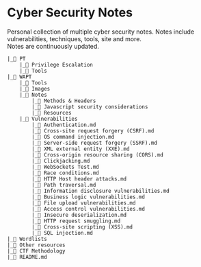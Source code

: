 # Cyber Security Notes

Personal collection of multiple cyber security notes. Notes include vulnerabilities, techniques, tools, site and more. <br>
Notes are continuously updated.

```
|_📂 PT
    |_📄 Privilege Escalation
    |_📄 Tools
|_📂 WAPT
    |_📂 Tools
    |_📂 Images
    |_📂 Notes
        |_📄 Methods & Headers
        |_📄 Javascript security considerations
        |_📄 Resources
    |_📂 Vulnerabilities
        |_📄 Authentication.md
        |_📄 Cross-site request forgery (CSRF).md
        |_📄 OS command injection.md
        |_📄 Server-side request forgery (SSRF).md
        |_📄 XML external entity (XXE).md
        |_📄 Cross-origin resource sharing (CORS).md
        |_📄 Clickjacking.md
        |_📄 WebSockets Test.md
        |_📄 Race conditions.md
        |_📄 HTTP Host header attacks.md
        |_📄 Path traversal.md
        |_📄 Information disclosure vulnerabilities.md
        |_📄 Business logic vulnerabilities.md
        |_📄 File upload vulnerabilities.md
        |_📄 Access control vulnerabilities.md
        |_📄 Insecure deserialization.md
        |_📄 HTTP request smuggling.md
        |_📄 Cross-site scripting (XSS).md
        |_📄 SQL injection.md
|_📂 Wordlists
|_📂 Other resources
|_📂 CTF Methodology
|_📄 README.md
```
